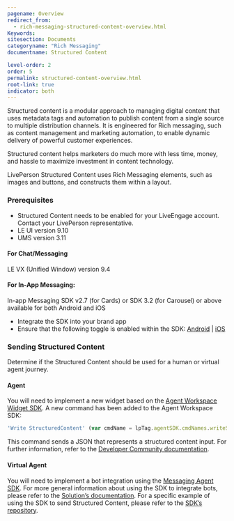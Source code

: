 ```yaml
---
pagename: Overview
redirect_from:
  - rich-messaging-structured-content-overview.html
Keywords:
sitesection: Documents
categoryname: "Rich Messaging"
documentname: Structured Content

level-order: 2
order: 5
permalink: structured-content-overview.html
root-link: true
indicator: both
---
```


Structured content is a modular approach to managing digital content that uses metadata tags and automation to publish content from a single source to multiple distribution channels.
It is engineered for Rich messaging, such as content management and marketing automation, to enable dynamic delivery of powerful customer experiences.

Structured content helps marketers do much more with less time, money, and hassle to maximize investment in content technology.

LivePerson Structured Content uses Rich Messaging elements, such as images and buttons, and constructs them within a layout.

### Prerequisites

* Structured Content needs to be enabled for your LiveEngage account. Contact your LivePerson representative.
* LE UI version 9.10
* UMS version 3.11

#### For Chat/Messaging

LE VX (Unified Window) version 9.4

#### For In-App Messaging:

In-app Messaging SDK v2.7 (for Cards) or SDK 3.2 (for Carousel) or above available for both Android and iOS
* Integrate the SDK into your brand app
* Ensure that the following toggle is enabled within the SDK: [Android](android-attributes.html#structured-content) | [iOS](consumer-experience-ios-sdk-attributes.html#structured-content)

### Sending Structured Content

Determine if the Structured Content should be used for a human or virtual agent journey.

#### Agent
You will need to implement a new widget based on the [Agent Workspace Widget SDK](agent-workspace-sdk-overview.html).
A new command has been added to the Agent Workspace SDK:

```javascript
'Write StructuredContent' (var cmdName = lpTag.agentSDK.cmdNames.writeSC).
```

This command sends a JSON that represents a structured content input.
For further information, refer to the [Developer Community documentation](agent-workspace-sdk-methods.html#command).

#### Virtual Agent
You will need to implement a bot integration using the [Messaging Agent SDK](messaging-agent-sdk-overview.html).
For more general information about using the SDK to integrate bots, please refer to the [Solution’s documentation](products-customer-facing-bots-overview.html).
For a specific example of using the SDK to send Structured Content, please refer to the [SDK’s repository](https://github.com/LivePersonInc/node-agent-sdk#example-sending-rich-content-structured-content).
